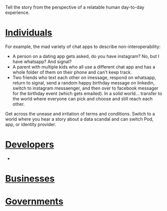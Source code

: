 Tell the story from the perspective of a relatable human day-to-day experience. 

# [Individuals](https://github.com/solid/Explaining-the-Vision-Panel/blob/master/Nutshell/for-individuals.md)
For example, the mad variety of chat apps to describe non-interoperability: 
* A person on a dating app gets asked, do you have instagram? No, but I have whatsapp? And signal? 
* A parent with multiple kids who all use a different chat app and has a whole folder of them on their phone and can't keep track. 
* Two friends who text each other on imessage, respond on whatsapp, return to signal, send a random happy birthday message on linkedin, switch to instagram messaenger, and then over to facebook messager for the birthday event (which gets emailed). 
In a solid world... 
transfer to the world where everyone can pick and choose and still reach each other. 

Get across the unease and irritation of terms and conditions. Switch to a world where you hear a story about a data scandal and can switch Pod, app, or identity provider. 

# [Developers](https://github.com/solid/Explaining-the-Vision-Panel/blob/master/Nutshell/for-developers.md) 
* 

# [Businesses](https://github.com/solid/Explaining-the-Vision-Panel/blob/master/Nutshell/for-businesses.md) 

# [Governments](https://github.com/solid/Explaining-the-Vision-Panel/blob/master/Nutshell/for-governments.md) 
